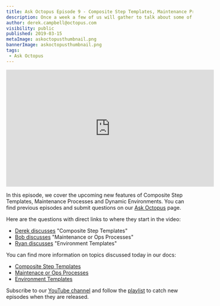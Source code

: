 ```yaml
---
title: Ask Octopus Episode 9 - Composite Step Templates, Maintenance Process and Environment Templates
description: Once a week a few of us will gather to talk about some of the most interesting questions we have gotten over the past week and how we went about solving them.
author: derek.campbell@octopus.com
visibility: public
published: 2019-03-15
metaImage: askoctopusthumbnail.png
bannerImage: askoctopusthumbnail.png
tags:
 - Ask Octopus
---
```


<iframe width="560" height="315" src="https://www.youtube.com/embed/oyP6s5TFksM" frameborder="0" allowfullscreen></iframe>

 In this episode, we cover the upcoming new features of Composite Step Templates, Maintenance Processes and Dynamic Environments. You can find previous episodes and submit questions on our [Ask Octopus](https://hello.octopus.com/ask-octopus) page.

Here are the questions with direct links to where they start in the video:

- [Derek discusses](https://www.youtube.com/watch?v=oyP6s5TFksM&t=30s) "Composite Step Templates"
- [Bob discusses](https://www.youtube.com/watch?v=oyP6s5TFksM&t=436s) "Maintenance or Ops Processes"
- [Ryan discusses](https://www.youtube.com/watch?v=oyP6s5TFksM&t=917s) "Environment Templates"

You can find more information on topics discussed today in our docs:

- [Composite Step Templates](https://github.com/OctopusDeploy/Specs/blob/master/CompositeStepTemplates/index.md)
- [Maintenace or Ops Processes](https://github.com/OctopusDeploy/Specs/blob/master/MainenanceProcess/index.md)
- [Environment Templates](https://github.com/OctopusDeploy/Specs/blob/master/EnvironmentTemplates/index.md)


Subscribe to our [YouTube channel](https://www.youtube.com/channel/UCURDSDCwx9ZiCMcLdc8d6Uw?sub_confirmation=1) and follow the [playlist](https://www.youtube.com/playlist?list=PLAGskdGvlaw3-cd9rPiwhwfUo7kDGnOBh) to catch new episodes when they are released.